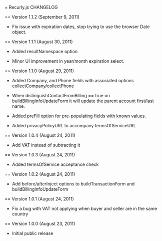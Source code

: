 = Recurly.js CHANGELOG

== Version 1.1.2 (September 9, 2011)
- Fix issue with expiration dates, stop trying to use the browser Date object.

== Version 1.1.1 (August 30, 2011)
- Added resultNamespace option

- Minor UI improvement in year/month expiration select.

== Version 1.1.0 (August 29, 2011)
- Added Company, and Phone fields
  with associated options collectCompany/collectPhone

- When distinguishContactFromBilling == true on buildBillingInfoUpdateForm
  it will update the parent account first/last name.

- Added preFill option for pre-populating fields with known values.

- Added privacyPolicyURL to accompany termsOfServiceURL

== Version 1.0.4 (August 24, 2011)

- Add VAT instead of subtracting it

== Version 1.0.3 (August 24, 2011)

- Added termsOfService acceptance check

== Version 1.0.2 (August 24, 2011)

- Add before/afterInject options to buildTransactionForm and buildBillingInfoUpdateForm

== Version 1.0.1 (August 24, 2011)

- Fix a bug with VAT not applying when buyer and seller are in the same country

== Version 1.0.0 (August 23, 2011)

- Initial public release
